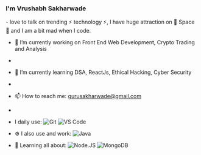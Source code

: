 <h3>I'm Vrushabh Sakharwade</h3>
- love to talk on trending ⚡ technology ⚡, I have huge attraction on 🔭 Space 🔭 and I am a bit mad when I code.

- 🔭 I’m currently working on Front End Web Development, Crypto Trading and Analysis
- 
- 🌱 I’m currently learning DSA, ReactJs, Ethical Hacking, Cyber Security
- 
- 📫 How to reach me: gurusakharwade@gmail.com
- 
-  I daily use:
  ![Git](https://img.shields.io/badge/-Git-black?style=plastic&logo=git)
  ![VS Code](https://img.shields.io/badge/-VS%20Code-007ACC?style=plastic&logo=visual-studio-code)

 -  ⚙️ I also use and work:
 ![Java](https://img.shields.io/badge/-java-3f4441?style=plastic&logo=java)

 
- 🌱 Learning all about:
  ![Node.JS](https://img.shields.io/badge/-Node.JS-black?style=plastic&logo=Node.js) 
  ![MongoDB](https://img.shields.io/badge/-MongoDB-black?style=plastic&logo=mongodb)
  



